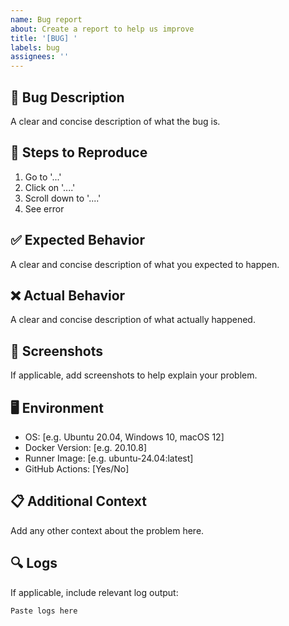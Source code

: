 ```yaml
---
name: Bug report
about: Create a report to help us improve
title: '[BUG] '
labels: bug
assignees: ''
---
```


## 🐛 Bug Description
A clear and concise description of what the bug is.

## 🔄 Steps to Reproduce
1. Go to '...'
2. Click on '....'
3. Scroll down to '....'
4. See error

## ✅ Expected Behavior
A clear and concise description of what you expected to happen.

## ❌ Actual Behavior
A clear and concise description of what actually happened.

## 📸 Screenshots
If applicable, add screenshots to help explain your problem.

## 🖥️ Environment
- OS: [e.g. Ubuntu 20.04, Windows 10, macOS 12]
- Docker Version: [e.g. 20.10.8]
- Runner Image: [e.g. ubuntu-24.04:latest]
- GitHub Actions: [Yes/No]

## 📋 Additional Context
Add any other context about the problem here.

## 🔍 Logs
If applicable, include relevant log output:
```
Paste logs here
```